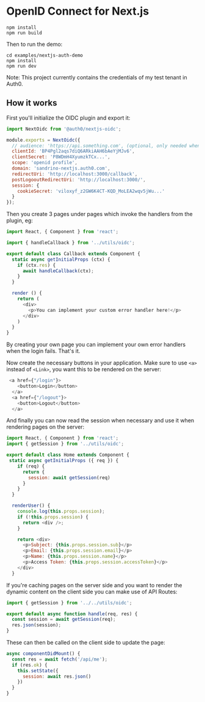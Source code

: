 # OpenID Connect for Next.js

```
npm install
npm run build
```

Then to run the demo:

```
cd examples/nextjs-auth-demo
npm install
npm run dev
```

Note: This project currently contains the credentials of my test tenant in Auth0.

## How it works

First you'll initialize the OIDC plugin and export it:

```js
import NextOidc from '@auth0/nextjs-oidc';

module.exports = NextOidc({
  // audience: 'https://api.something.com', (optional, only needed when you proxy to a remote api)
  clientId: 'BP4Pgl2aqs7diQ6ARkiAAH6bAeYjMJv6',
  clientSecret: 'P8WDmH4XyumzkTCx...',
  scope: 'openid profile',
  domain: 'sandrino-nextjs.auth0.com',
  redirectUri: 'http://localhost:3000/callback',
  postLogooutRedirectUri: 'http://localhost:3000/',
  session: {
    cookieSecret: 'viloxyf_z2GW6K4CT-KQD_MoLEA2wqv5jWu...'
  }
});
``` 

Then you create 3 pages under pages which invoke the handlers from the plugin, eg:

```js
import React, { Component } from 'react';

import { handleCallback } from '../utils/oidc';

export default class Callback extends Component {
  static async getInitialProps (ctx) {
    if (ctx.res) {
      await handleCallback(ctx);
    }
  }

  render () {
    return (
      <div>
        <p>You can implement your custom error handler here!</p>
      </div>
    )
  }
}
``` 

By creating your own page you can implement your own error handlers when the login fails. That's it.

Now create the necessary buttons in your application. Make sure to use `<a>` instead of `<Link>`, you want this to be rendered on the server:

```js
 <a href={"/login"}>
    <button>Login</button>
  </a>
  <a href={"/logout"}>
    <button>Logout</button>
  </a>
```

And finally you can now read the session when necessary and use it when rendering pages on the server:

```js
import React, { Component } from 'react';
import { getSession } from '../utils/oidc';

export default class Home extends Component {
 static async getInitialProps ({ req }) {
    if (req) {
      return {
        session: await getSession(req)
      }
    }
  }

  renderUser() {
    console.log(this.props.session);
    if (!this.props.session) {
      return <div />;
    }

    return <div>
      <p>Subject: {this.props.session.sub}</p>
      <p>Email: {this.props.session.email}</p>
      <p>Name: {this.props.session.name}</p>
      <p>Access Token: {this.props.session.accessToken}</p>
    </div>
  }
```

If you're caching pages on the server side and you want to render the dynamic content on the client side you can make use of API Routes:

```js
import { getSession } from '../../utils/oidc';

export default async function handle(req, res) {
  const session = await getSession(req);
  res.json(session);
}
```

These can then be called on the client side to update the page:

```js
async componentDidMount() {
  const res = await fetch('/api/me');
  if (res.ok) {
    this.setState({
      session: await res.json()
    })
  }
}
```
